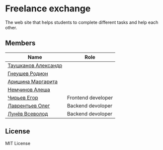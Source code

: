 # Freelance exchange
The web site that helps students to complete different tasks and help each other.

## Members
| Name | Role |
|---|---|
| [Таушканов Александр]() |  |
| [Гнеушев Родион]() |  |
| [Аришина Маргарита]() |  |
| [Немчинов Алеша]() |  |
| [Чирьев Егор]() | Frontend developer |
| [Лаврентьев Олег](https://github.com/Larinenok) | Backend devoloper |
| [Лунёв Всеволод](https://github.com/skattetskiy) | Backend devoloper |

## License
MIT License
